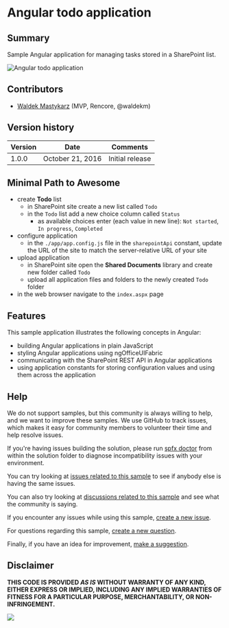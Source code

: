 # Angular todo application

## Summary

Sample Angular application for managing tasks stored in a SharePoint list.

![Angular todo application](../assets/angular-todo-preview.png)

## Contributors

* [Waldek Mastykarz](https://github.com/waldekmastykarz)  (MVP, Rencore, @waldekm)

## Version history

Version|Date|Comments
-------|----|--------
1.0.0|October 21, 2016|Initial release

## Minimal Path to Awesome

- create **Todo** list
  - in SharePoint site create a new list called `Todo`
  - in the `Todo` list add a new choice column called `Status`
    - as available choices enter (each value in new line): `Not started`, `In progress`, `Completed`
- configure application
  - in the `./app/app.config.js` file in the `sharepointApi` constant, update the URL of the site to match the server-relative URL of your site
- upload application
  - in SharePoint site open the **Shared Documents** library and create new folder called `Todo`
  - upload all application files and folders to the newly created `Todo` folder
- in the web browser navigate to the `index.aspx` page   

## Features

This sample application illustrates the following concepts in Angular:

- building Angular applications in plain JavaScript
- styling Angular applications using ngOfficeUIFabric
- communicating with the SharePoint REST API in Angular applications
- using application constants for storing configuration values and using them across the application

## Help

We do not support samples, but this community is always willing to help, and we want to improve these samples. We use GitHub to track issues, which makes it easy for  community members to volunteer their time and help resolve issues.

If you're having issues building the solution, please run [spfx doctor](https://pnp.github.io/cli-microsoft365/cmd/spfx/spfx-doctor/) from within the solution folder to diagnose incompatibility issues with your environment.

You can try looking at [issues related to this sample](https://github.com/pnp/sp-dev-fx-webparts/issues?q=label%3A%22sample%3A%20YOUR-SOLUTION-NAME%22) to see if anybody else is having the same issues.

You can also try looking at [discussions related to this sample](https://github.com/pnp/sp-dev-fx-webparts/discussions?discussions_q=YOUR-SOLUTION-NAME) and see what the community is saying.

If you encounter any issues while using this sample, [create a new issue](https://github.com/pnp/sp-dev-fx-webparts/issues/new?assignees=&labels=Needs%3A+Triage+%3Amag%3A%2Ctype%3Abug-suspected%2Csample%3A%20YOUR-SOLUTION-NAME&template=bug-report.yml&sample=YOUR-SOLUTION-NAME&authors=@YOURGITHUBUSERNAME&title=YOUR-SOLUTION-NAME%20-%20).

For questions regarding this sample, [create a new question](https://github.com/pnp/sp-dev-fx-webparts/issues/new?assignees=&labels=Needs%3A+Triage+%3Amag%3A%2Ctype%3Aquestion%2Csample%3A%20YOUR-SOLUTION-NAME&template=question.yml&sample=YOUR-SOLUTION-NAME&authors=@YOURGITHUBUSERNAME&title=YOUR-SOLUTION-NAME%20-%20).

Finally, if you have an idea for improvement, [make a suggestion](https://github.com/pnp/sp-dev-fx-webparts/issues/new?assignees=&labels=Needs%3A+Triage+%3Amag%3A%2Ctype%3Aenhancement%2Csample%3A%20YOUR-SOLUTION-NAME&template=suggestion.yml&sample=YOUR-SOLUTION-NAME&authors=@YOURGITHUBUSERNAME&title=YOUR-SOLUTION-NAME%20-%20).


## Disclaimer

**THIS CODE IS PROVIDED *AS IS* WITHOUT WARRANTY OF ANY KIND, EITHER EXPRESS OR IMPLIED, INCLUDING ANY IMPLIED WARRANTIES OF FITNESS FOR A PARTICULAR PURPOSE, MERCHANTABILITY, OR NON-INFRINGEMENT.**

![](https://m365-visitor-stats.azurewebsites.net/sp-dev-fx-webparts/samples/angular-todo/angular)
